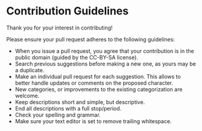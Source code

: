 # Contribution Guidelines
Thank you for your interest in contributing!

Please ensure your pull request adheres to the following guidelines:

* When you issue a pull request, you agree that your contribution is in the public domain (guided by the CC-BY-SA license).
* Search previous suggestions before making a new one, as yours may be a duplicate.
* Make an individual pull request for each suggestion. This allows to better handle updates or comments on the proposed character.
* New categories, or improvements to the existing categorization are welcome.
* Keep descriptions short and simple, but descriptive.
* End all descriptions with a full stop/period.
* Check your spelling and grammar.
* Make sure your text editor is set to remove trailing whitespace.

